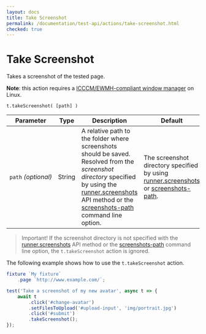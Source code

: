 ```yaml
---
layout: docs
title: Take Screenshot
permalink: /documentation/test-api/actions/take-screenshot.html
checked: true
---
```

# Take Screenshot

Takes a screenshot of the tested page.

**Note**: this action requires a [ICCCM/EWMH-compliant window manager](https://en.wikipedia.org/wiki/Comparison_of_X_window_managers) on Linux.

```text
t.takeScreenshot( [path] )
```

Parameter           | Type   | Description                                                                                           | Default
------------------- | ------ | ----------------------------------------------------------------------------------------------------- | ----------
`path`&#160;*(optional)* | String | A relative path to the folder where screenshots should be saved. Resolved from the *screenshot directory* specified by using the [runner.screenshots](../../using-testcafe/programming-interface/runner.md#screenshots) API method or the [screenshots-path](../../using-testcafe/command-line-interface.md#-s-path---screenshots-path) command line option. | The screenshot directory specified by using [runner.screenshots](../../using-testcafe/programming-interface/runner.md#screenshots) or [screenshots-path](../../using-testcafe/command-line-interface.md#-s-path---screenshots-path).

> Important! If the screenshot directory is not specified with the [runner.screenshots](../../using-testcafe/programming-interface/runner.md#screenshots) API method or the [screenshots-path](../../using-testcafe/command-line-interface.md#-s-path---screenshots-path) command line option,
> the `t.takeScreenshot` action is ignored.

The following example shows how to use the `t.takeScreenshot` action.

```js
fixture `My fixture`
    .page `http://www.example.com/`;

test('Take a screenshot of my new avatar', async t => {
    await t
        .click('#change-avatar')
        .setFilesToUpload('#upload-input', 'img/portrait.jpg')
        .click('#submit')
        .takeScreenshot();
});
```
